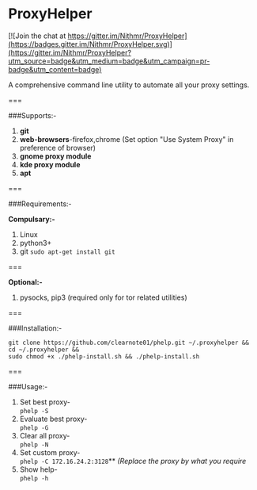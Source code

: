 # ProxyHelper

[![Join the chat at https://gitter.im/Nithmr/ProxyHelper](https://badges.gitter.im/Nithmr/ProxyHelper.svg)](https://gitter.im/Nithmr/ProxyHelper?utm_source=badge&utm_medium=badge&utm_campaign=pr-badge&utm_content=badge)

A comprehensive command line utility to automate all your proxy settings.  
  
===

###Supports:-
  
1. **git**
2. **web-browsers**-firefox,chrome (Set option "Use System Proxy" in preference of browser)
3. **gnome proxy module**
4. **kde proxy module**
5. **apt**                                 
  

===

###Requirements:-
  
**Compulsary:-**  
  
1. Linux  
2. python3+  
3. git 
`sudo apt-get install git`  
  
===  
  
**Optional:-**  
  
1. pysocks, pip3 (required only for tor related utilities)  
  
===
  
###Installation:-  

```
git clone https://github.com/clearnote01/phelp.git ~/.proxyhelper && cd ~/.proxyhelper && 
sudo chmod +x ./phelp-install.sh && ./phelp-install.sh
```  

===  
  
  
###Usage:- 
  
1. Set best proxy-  
```phelp -S```  
2. Evaluate best proxy-  
```phelp -G```  
3. Clear all proxy-  
```phelp -N```  
4. Set custom proxy-  
```phelp -C 172.16.24.2:3128```** *(Replace the proxy by what you require* 
5. Show help-    
`phelp -h`  
  

